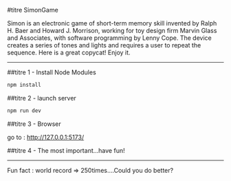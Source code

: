 #titre SimonGame

Simon is an electronic game of short-term memory skill invented by Ralph H. Baer and Howard J. Morrison, working for toy design firm Marvin Glass and Associates, with software programming by Lenny Cope. The device creates a series of tones and lights and requires a user to repeat the sequence. Here is a great copycat! Enjoy it.

-----------------


##titre 1 - Install Node Modules

```bash
npm install
```

##titre 2 - launch server

```bash
npm run dev
```

##titre 3 - Browser

go to : http://127.0.0.1:5173/

##titre 4 - The most important...have fun!

-----------------


Fun fact : world record => 250times....Could you do better?
